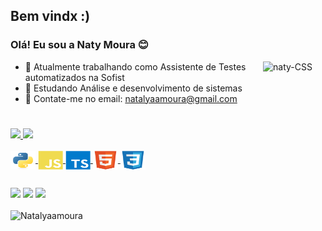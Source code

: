 ## Bem vindx :)


### Olá! Eu sou a Naty Moura 😊
<img align="right" alt="naty-CSS" height="100" width="100" src="https://i.picasion.com/pic91/d1364f6d314666907ac7d8fce1a4eca1.gif"/>


- 🔭 Atualmente trabalhando como Assistente de Testes automatizados na Sofist
- 🌱 Estudando Análise e desenvolvimento de sistemas
- 📩 Contate-me no email: natalyaamoura@gmail.com
#

 <div>
  <a href="https://github.com/Natalyaamoura">
  <img height="160em" src="https://github-readme-stats.vercel.app/api?username=Natalyaamoura&show_icons=true&theme=synthwave&include_all_commits=true&count_private=true"/>
  <img height="120em" src="https://github-readme-stats.vercel.app/api/top-langs/?username=Natalyaamoura&layout=compact&langs_count=7&theme=synthwave"/>
</div>

 
<div style="display: inline_block"><br>
  <img align="center" alt="naty-Python" height="30" width="40" src="https://raw.githubusercontent.com/devicons/devicon/master/icons/python/python-original.svg">
  <img align="center" alt="naty-Js" height="30" width="40" src="https://raw.githubusercontent.com/devicons/devicon/master/icons/javascript/javascript-plain.svg">
 <img align="center" alt="Naty-Ts" height="30" width="40" src="https://raw.githubusercontent.com/devicons/devicon/master/icons/typescript/typescript-plain.svg">
  <img align="center" alt="naty-HTML" height="30" width="40" src="https://raw.githubusercontent.com/devicons/devicon/master/icons/html5/html5-original.svg">
  <img align="center" alt="naty-CSS" height="30" width="40" src="https://raw.githubusercontent.com/devicons/devicon/master/icons/css3/css3-original.svg">
 </div>
 



##

<div>
  <a href="https://instagram.com/natyphmoura" target="_blank"><img src="https://img.shields.io/badge/-Instagram-%23E4405F?style=for-the-badge&logo=instagram&logoColor=white" target="_blank"></a>
  <a href = "mailto:natalyaamoura@gmail.com"><img src="https://img.shields.io/badge/-Gmail-%23333?style=for-the-badge&logo=gmail&logoColor=white" target="_blank"></a>
  <a href="https://www.linkedin.com/in/natalyaamoura" target="_blank"><img src="https://img.shields.io/badge/-LinkedIn-%230077B5?style=for-the-badge&logo=linkedin&logoColor=white" target="_blank"></a>  
 <br>
 <br>
 <img src="https://komarev.com/ghpvc/?username=Natalyaamoura&color=green" alt="Natalyaamoura" /> 
</div>
 

  
 
